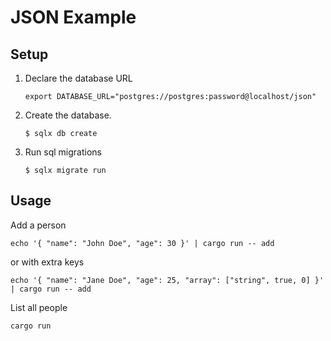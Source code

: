 # JSON Example

## Setup

1. Declare the database URL

    ```
    export DATABASE_URL="postgres://postgres:password@localhost/json"
    ```

2. Create the database.

    ```
    $ sqlx db create
    ```

3. Run sql migrations

    ```
    $ sqlx migrate run
    ```

## Usage

Add a person

```
echo '{ "name": "John Doe", "age": 30 }' | cargo run -- add
```

or with extra keys

```
echo '{ "name": "Jane Doe", "age": 25, "array": ["string", true, 0] }' | cargo run -- add
```

List all people

```
cargo run
```
